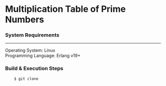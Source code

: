 # Multiplication Table of Prime Numbers

### System Requirements
-------------------
Operating System: Linux\
Programming Language: Erlang v19+

### Build & Execution Steps
```shell
    $ git clone 
```
